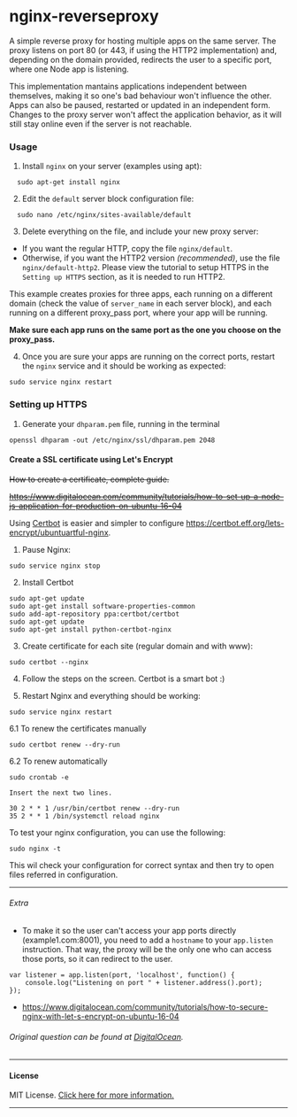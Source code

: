 # nginx-reverseproxy

A simple reverse proxy for hosting multiple apps on the same server.
The proxy listens on port 80 (or 443, if using the HTTP2 implementation) and, depending on the domain provided,
redirects the user to a specific port, where one Node app is listening.

This implementation mantains applications independent between themselves, making it so one's bad behaviour won't influence the other.
Apps can also be paused, restarted or updated in an independent form. Changes to the proxy server won't affect the application behavior, as it will still stay online even if the server is not reachable.


### Usage
1. Install `nginx` on your server (examples using apt):
```
  sudo apt-get install nginx
```

2. Edit the `default` server block configuration file:
```
  sudo nano /etc/nginx/sites-available/default
```

3. Delete everything on the file, and include your new proxy server:
  - If you want the regular HTTP, copy the file `nginx/default`.
  - Otherwise, if you want the HTTP2 version _(recommended)_, use the file `nginx/default-http2`. Please view the tutorial to setup HTTPS in the `Setting up HTTPS` section, as it is needed to run HTTP2.

  This example creates proxies for three apps, each running on a different domain (check the value of `server_name` in each server block), and each running on a different proxy_pass port, where your app will be running.

  **Make sure each app runs on the same port as the one you choose on the proxy_pass.**

4. Once you are sure your apps are running on the correct ports, restart the `nginx` service and it should be working as expected:

```
sudo service nginx restart
```

### Setting up HTTPS

1. Generate your `dhparam.pem` file, running in the terminal
```
openssl dhparam -out /etc/nginx/ssl/dhparam.pem 2048
```
#### Create a SSL certificate using Let's Encrypt
~~How to create a certificate, complete guide.~~

~~https://www.digitalocean.com/community/tutorials/how-to-set-up-a-node-js-application-for-production-on-ubuntu-16-04~~

Using [Certbot](https://certbot.eff.org/) is easier and simpler to configure https://certbot.eff.org/lets-encrypt/ubuntuartful-nginx.

1. Pause Nginx:
```
sudo service nginx stop
```

2. Install Certbot
```
sudo apt-get update
sudo apt-get install software-properties-common
sudo add-apt-repository ppa:certbot/certbot
sudo apt-get update
sudo apt-get install python-certbot-nginx 
```

3. Create certificate for each site (regular domain and with www):
```
sudo certbot --nginx
```

4. Follow the steps on the screen. Certbot is a smart bot :)

5. Restart Nginx and everything should be working:
```
sudo service nginx restart
```

6.1 To renew the certificates manually
```
sudo certbot renew --dry-run
```
6.2 To renew automatically
```
sudo crontab -e

Insert the next two lines.

30 2 * * 1 /usr/bin/certbot renew --dry-run
35 2 * * 1 /bin/systemctl reload nginx
```

To test your nginx configuration, you can use the following:
```
sudo nginx -t
```
This wil check your configuration for correct syntax and then try to open files referred in configuration.

---
###### Extra
* To make it so the user can't access your app ports directly (example1.com:8001), you need to add a `hostname` to your `app.listen` instruction. That way, the proxy will be the only one who can access those ports, so it can redirect to the user.

```
var listener = app.listen(port, 'localhost', function() {
    console.log("Listening on port " + listener.address().port);
});
```

* https://www.digitalocean.com/community/tutorials/how-to-secure-nginx-with-let-s-encrypt-on-ubuntu-16-04

###### Original question can be found at [DigitalOcean](https://www.digitalocean.com/community/questions/two-different-node-apps-with-two-different-domains-in-one-droplet).
---

#### License
MIT License. [Click here for more information.](LICENSE)

---

